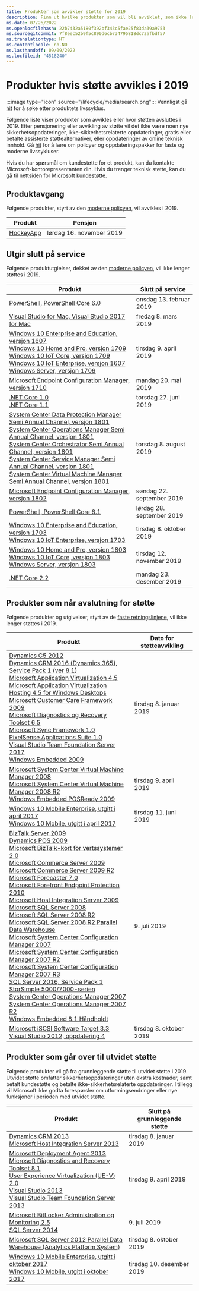 ```yaml
---
title: Produkter som avvikler støtte for 2019
description: Finn ut hvilke produkter som vil bli avviklet, som ikke lenger vil bli støttet eller som vil bli flyttet fra vanlig støtte til utvidet støtte i 2019.
ms.date: 07/26/2022
ms.openlocfilehash: 22b7432a5180f392bf343c5fae25f83da39a9753
ms.sourcegitcommit: 7f8eec52b9f5c890d6cb734795818dc72afbdf57
ms.translationtype: HT
ms.contentlocale: nb-NO
ms.lasthandoff: 09/09/2022
ms.locfileid: "4518240"
---
```

# <a name="products-ending-support-in-2019"></a>Produkter hvis støtte avvikles i 2019

:::image type="icon" source="/lifecycle/media/search.png":::
Vennligst gå [hit](/lifecycle/products/) for å søke etter produktets livssyklus.

Følgende liste viser produkter som avvikles eller hvor støtten avsluttes i 2019. Etter pensjonering eller avvikling av støtte vil det ikke være noen nye sikkerhetsoppdateringer, ikke-sikkerhetsrelaterte oppdateringer, gratis eller betalte assisterte støttealternativer, eller oppdateringer av online teknisk innhold. Gå [hit](/lifecycle/overview/product-end-of-support-overview) for å lære om policyer og oppdateringspakker for faste og moderne livssykluser.

Hvis du har spørsmål om kundestøtte for et produkt, kan du kontakte Microsoft-kontorepresentanten din. Hvis du trenger teknisk støtte, kan du gå til nettsiden for [Microsoft kundestøtte](https://support.microsoft.com/contactus/?ws=support).

## <a name="product-retirements"></a>Produktavgang

Følgende produkter, styrt av den [moderne policyen](/lifecycle/policies/modern), vil avvikles i 2019.

| Produkt | Pensjon |
| --- | --- |
| [HockeyApp](/lifecycle/products/hockeyapp?branch=live)<br> | lørdag 16. november 2019 |


## <a name="release-end-of-servicing"></a>Utgir slutt på service

Følgende produktutgielser, dekket av den [moderne policyen](/lifecycle/policies/modern), vil ikke lenger støttes i 2019.

| Produkt | Slutt på service |
| --- | --- |
| [PowerShell, PowerShell Core 6.0](/lifecycle/products/powershell?branch=live)<br> | onsdag 13. februar 2019 |
| [Visual Studio for Mac, Visual Studio 2017 for Mac](/lifecycle/products/visual-studio-for-mac?branch=live)<br> | fredag 8. mars 2019 |
| [Windows 10 Enterprise and Education, versjon 1607](/lifecycle/products/windows-10-enterprise-and-education?branch=live)<br>[Windows 10 Home and Pro, versjon 1709](/lifecycle/products/windows-10-home-and-pro?branch=live)<br>[Windows 10 IoT Core, versjon 1709](/lifecycle/products/windows-10-iot-core?branch=live)<br>[Windows 10 IoT Enterprise, versjon 1607](/lifecycle/products/windows-10-iot-enterprise?branch=live)<br>[Windows Server, versjon 1709](/lifecycle/products/windows-server?branch=live)<br> | tirsdag 9. april 2019 |
| [Microsoft Endpoint Configuration Manager, versjon 1710](/lifecycle/products/microsoft-endpoint-configuration-manager?branch=live)<br> | mandag 20. mai 2019 |
| [.NET Core 1.0](/lifecycle/products/microsoft-net-and-net-core?branch=live)<br>[.NET Core 1.1](/lifecycle/products/microsoft-net-and-net-core?branch=live)<br> | torsdag 27. juni 2019 |
| [System Center Data Protection Manager Semi Annual Channel, versjon 1801](/lifecycle/products/system-center-data-protection-manager-semi-annual-channel?branch=live)<br>[System Center Operations Manager Semi Annual Channel, versjon 1801](/lifecycle/products/system-center-operations-manager-semi-annual-channel?branch=live)<br>[System Center Orchestrator Semi Annual Channel, versjon 1801](/lifecycle/products/system-center-orchestrator-semi-annual-channel?branch=live)<br>[System Center Service Manager Semi Annual Channel, versjon 1801](/lifecycle/products/system-center-service-manager-semi-annual-channel?branch=live)<br>[System Center Virtual Machine Manager Semi Annual Channel, versjon 1801](/lifecycle/products/system-center-virtual-machine-manager-semi-annual-channel?branch=live)<br> | torsdag 8. august 2019 |
| [Microsoft Endpoint Configuration Manager, versjon 1802](/lifecycle/products/microsoft-endpoint-configuration-manager?branch=live)<br> | søndag 22. september 2019 |
| [PowerShell, PowerShell Core 6.1](/lifecycle/products/powershell?branch=live)<br> | lørdag 28. september 2019 |
| [Windows 10 Enterprise and Education, versjon 1703](/lifecycle/products/windows-10-enterprise-and-education?branch=live)<br>[Windows 10 IoT Enterprise, versjon 1703](/lifecycle/products/windows-10-iot-enterprise?branch=live)<br> | tirsdag 8. oktober 2019 |
| [Windows 10 Home and Pro, versjon 1803](/lifecycle/products/windows-10-home-and-pro?branch=live)<br>[Windows 10 IoT Core, versjon 1803](/lifecycle/products/windows-10-iot-core?branch=live)<br>[Windows Server, versjon 1803](/lifecycle/products/windows-server?branch=live)<br> | tirsdag 12. november 2019 |
| [.NET Core 2.2](/lifecycle/products/microsoft-net-and-net-core?branch=live)<br> | mandag 23. desember 2019 |


## <a name="products-reaching-end-of-support"></a>Produkter som når avslutning for støtte

Følgende produkter og utgivelser, styrt av de [faste retningslinjene](/lifecycle/policies/fixed), vil ikke lenger støttes i 2019.

| Produkt | Dato for støtteavvikling |
| --- | --- |
| [Dynamics C5 2012](/lifecycle/products/dynamics-c5-2012?branch=live)<br>[Dynamics CRM 2016 (Dynamics 365), Service Pack 1 (ver 8.1)](/lifecycle/products/dynamics-crm-2016-dynamics-365?branch=live)<br>[Microsoft Application Virtualization 4.5](/lifecycle/products/microsoft-application-virtualization-45?branch=live)<br>[Microsoft Application Virtualization Hosting 4.5 for Windows Desktops](/lifecycle/products/microsoft-application-virtualization-hosting-45?branch=live)<br>[Microsoft Customer Care Framework 2009](/lifecycle/products/microsoft-customer-care-framework-2009?branch=live)<br>[Microsoft Diagnostics og Recovery Toolset 6.5](/lifecycle/products/microsoft-diagnostics-and-recovery-toolset-65?branch=live)<br>[Microsoft Sync Framework 1.0](/lifecycle/products/microsoft-sync-framework-10?branch=live)<br>[PixelSense Applications Suite 1.0](/lifecycle/products/pixelsense-applications-suite-10?branch=live)<br>[Visual Studio Team Foundation Server 2017](/lifecycle/products/visual-studio-team-foundation-server-2017?branch=live)<br>[Windows Embedded 2009](/lifecycle/products/windows-embedded-2009?branch=live)<br> | tirsdag 8. januar 2019 |
| [Microsoft System Center Virtual Machine Manager 2008](/lifecycle/products/microsoft-system-center-virtual-machine-manager-2008?branch=live)<br>[Microsoft System Center Virtual Machine Manager 2008 R2](/lifecycle/products/microsoft-system-center-virtual-machine-manager-2008-r2?branch=live)<br>[Windows Embedded POSReady 2009](/lifecycle/products/windows-embedded-posready-2009?branch=live)<br> | tirsdag 9. april 2019 |
| [Windows 10 Mobile Enterprise, utgitt i april 2017](/lifecycle/products/windows-10-mobile-enterprise-released-in-april-2017?branch=live)<br>[Windows 10 Mobile, utgitt i april 2017](/lifecycle/products/windows-10-mobile-released-in-april-2017?branch=live)<br> | tirsdag 11. juni 2019 |
| [BizTalk Server 2009](/lifecycle/products/biztalk-server-2009?branch=live)<br>[Dynamics POS 2009](/lifecycle/products/dynamics-pos-2009?branch=live)<br>[Microsoft BizTalk-kort for vertssystemer 2.0](/lifecycle/products/microsoft-biztalk-adapters-for-host-systems-20?branch=live)<br>[Microsoft Commerce Server 2009](/lifecycle/products/microsoft-commerce-server-2009?branch=live)<br>[Microsoft Commerce Server 2009 R2](/lifecycle/products/microsoft-commerce-server-2009-r2?branch=live)<br>[Microsoft Forecaster 7.0](/lifecycle/products/microsoft-forecaster-70?branch=live)<br>[Microsoft Forefront Endpoint Protection 2010](/lifecycle/products/microsoft-forefront-endpoint-protection-2010?branch=live)<br>[Microsoft Host Integration Server 2009](/lifecycle/products/microsoft-host-integration-server-2009?branch=live)<br>[Microsoft SQL Server 2008](/lifecycle/products/microsoft-sql-server-2008?branch=live)<br>[Microsoft SQL Server 2008 R2](/lifecycle/products/microsoft-sql-server-2008-r2?branch=live)<br>[Microsoft SQL Server 2008 R2 Parallel Data Warehouse](/lifecycle/products/microsoft-sql-server-2008-r2-parallel-data-warehouse?branch=live)<br>[Microsoft System Center Configuration Manager 2007](/lifecycle/products/microsoft-system-center-configuration-manager-2007?branch=live)<br>[Microsoft System Center Configuration Manager 2007 R2](/lifecycle/products/microsoft-system-center-configuration-manager-2007-r2?branch=live)<br>[Microsoft System Center Configuration Manager 2007 R3](/lifecycle/products/microsoft-system-center-configuration-manager-2007-r3?branch=live)<br>[SQL Server 2016, Service Pack 1](/lifecycle/products/sql-server-2016?branch=live)<br>[StorSimple 5000/7000-serien](/lifecycle/products/storsimple-50007000-series?branch=live)<br>[System Center Operations Manager 2007](/lifecycle/products/system-center-operations-manager-2007?branch=live)<br>[System Center Operations Manager 2007 R2](/lifecycle/products/system-center-operations-manager-2007-r2?branch=live)<br>[Windows Embedded 8.1 Håndholdt](/lifecycle/products/windows-embedded-81-handheld?branch=live)<br> | 9. juli 2019 |
| [Microsoft iSCSI Software Target 3.3](/lifecycle/products/microsoft-iscsi-software-target-33?branch=live)<br>[Visual Studio 2012, oppdatering 4](/lifecycle/products/visual-studio-2012?branch=live)<br> | tirsdag 8. oktober 2019 |


## <a name="products-moving-to-extended-support"></a>Produkter som går over til utvidet støtte

Følgende produkter vil gå fra grunnleggende støtte til utvidet støtte i 2019. Utvidet støtte omfatter sikkerhetsoppdateringer uten ekstra kostnader, samt betalt kundestøtte og betalte ikke-sikkerhetsrelaterte oppdateringer. I tillegg vil Microsoft ikke godta forespørsler om utformingsendringer eller nye funksjoner i perioden med utvidet støtte.

| Produkt | Slutt på grunnleggende støtte |
| --- | --- |
| [Dynamics CRM 2013](/lifecycle/products/dynamics-crm-2013?branch=live)<br>[Microsoft Host Integration Server 2013](/lifecycle/products/microsoft-host-integration-server-2013?branch=live)<br> | tirsdag 8. januar 2019 |
| [Microsoft Deployment Agent 2013](/lifecycle/products/microsoft-deployment-agent-2013?branch=live)<br>[Microsoft Diagnostics and Recovery Toolset 8.1](/lifecycle/products/microsoft-diagnostics-and-recovery-toolset-81?branch=live)<br>[User Experience Virtualization (UE-V) 2.0](/lifecycle/products/user-experience-virtualization-uev-20?branch=live)<br>[Visual Studio 2013](/lifecycle/products/visual-studio-2013?branch=live)<br>[Visual Studio Team Foundation Server 2013](/lifecycle/products/visual-studio-team-foundation-server-2013?branch=live)<br> | tirsdag 9. april 2019 |
| [Microsoft BitLocker Administration og Monitoring 2.5](/lifecycle/products/microsoft-bitlocker-administration-and-monitoring-25?branch=live)<br>[SQL Server 2014](/lifecycle/products/sql-server-2014?branch=live)<br> | 9. juli 2019 |
| [Microsoft SQL Server 2012 Parallel Data Warehouse (Analytics Platform System)](/lifecycle/products/microsoft-sql-server-2012-parallel-data-warehouse-analytics-platform-system?branch=live)<br> | tirsdag 8. oktober 2019 |
| [Windows 10 Mobile Enterprise, utgitt i oktober 2017](/lifecycle/products/windows-10-mobile-enterprise-released-in-october-2017?branch=live)<br>[Windows 10 Mobile, utgitt i oktober 2017](/lifecycle/products/windows-10-mobile-released-in-october-2017?branch=live)<br> | tirsdag 10. desember 2019 |
